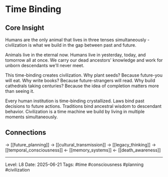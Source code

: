 # Time Binding

## Core Insight
Humans are the only animal that lives in three tenses simultaneously - civilization is what we build in the gap between past and future.

Animals live in the eternal now. Humans live in yesterday, today, and tomorrow all at once. We carry our dead ancestors' knowledge and work for unborn descendants we'll never meet.

This time-binding creates civilization. Why plant seeds? Because future-you will eat. Why write books? Because future-strangers will read. Why build cathedrals taking centuries? Because the idea of completion matters more than seeing it.

Every human institution is time-binding crystallized. Laws bind past decisions to future actions. Traditions bind ancestral wisdom to descendant behavior. Civilization is a time machine we build by living in multiple moments simultaneously.

## Connections
→ [[future_planning]]
→ [[cultural_transmission]]
→ [[legacy_thinking]]
→ [[temporal_consciousness]]
← [[memory_systems]]
← [[death_awareness]]

---
Level: L8
Date: 2025-06-21
Tags: #time #consciousness #planning #civilization